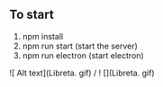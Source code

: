 ## To start

1. npm install
2. npm run start (start the server)
3. npm run electron (start electron)

![ Alt text](Libreta. gif) / ! [](Libreta. gif)
